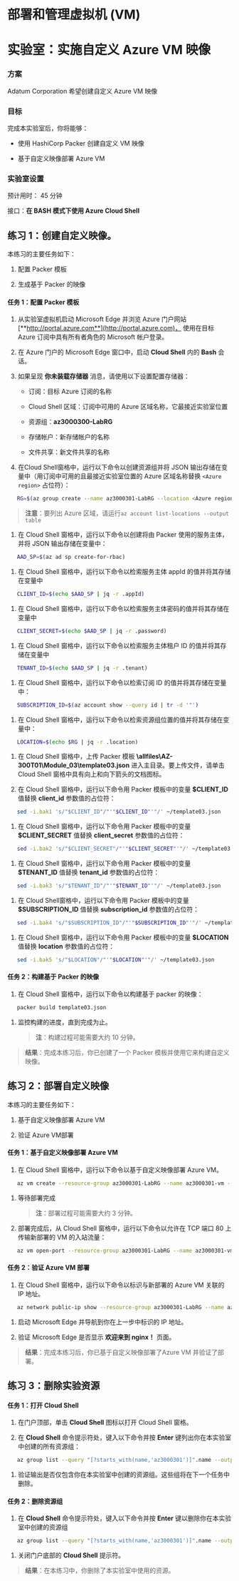 ﻿---
lab:
    title: '实施自定义 Azure VM 映像'
    module: '模块 3：部署和管理虚拟机 (VM)'
---

# 部署和管理虚拟机 (VM)

# 实验室：实施自定义 Azure VM 映像

### 方案

Adatum Corporation 希望创建自定义 Azure VM 映像

### 目标

完成本实验室后，你将能够：

- 使用 HashiCorp Packer 创建自定义 VM 映像

- 基于自定义映像部署 Azure VM

### 实验室设置

预计用时： 45 分钟

接口：**在 BASH 模式下使用 Azure Cloud Shell**

## 练习 1：创建自定义映像。

本练习的主要任务如下：

1. 配置 Packer 模板

1. 生成基于 Packer 的映像

#### 任务 1：配置 Packer 模板

1. 从实验室虚拟机启动 Microsoft Edge 并浏览 Azure 门户网站[**http://portal.azure.com**](http://portal.azure.com)， 使用在目标 Azure 订阅中具有所有者角色的 Microsoft 帐户登录。

1. 在 Azure 门户的 Microsoft Edge 窗口中，启动 **Cloud Shell** 内的 **Bash** 会话。

1. 如果呈现 **你未装载存储器** 消息，请使用以下设置配置存储器：

   - 订阅：目标 Azure 订阅的名称

   - Cloud Shell 区域：订阅中可用的 Azure 区域名称，它最接近实验室位置

   - 资源组：**az3000300-LabRG**

   - 存储帐户：新存储帐户的名称

   - 文件共享：新文件共享的名称

1. 在Cloud Shell窗格中，运行以下命令以创建资源组并将 JSON 输出存储在变量中（用订阅中可用的且最接近实验室位置的 Azure 区域名称替换 `<Azure region>` 占位符）：

```sh
   RG=$(az group create --name az3000301-LabRG --location <Azure region>)
```
   > **注意**：要列出 Azure 区域，请运行`az account list-locations --output table`

1. 在 Cloud Shell 窗格中，运行以下命令以创建将由 Packer 使用的服务主体，并将 JSON 输出存储在变量中：

```sh
   AAD_SP=$(az ad sp create-for-rbac)
```

1. 在 Cloud Shell 窗格中，运行以下命令以检索服务主体 appId 的值并将其存储在变量中

```sh
   CLIENT_ID=$(echo $AAD_SP | jq -r .appId)
```

1. 在 Cloud Shell 窗格中，运行以下命令以检索服务主体密码的值并将其存储在变量中

```sh
   CLIENT_SECRET=$(echo $AAD_SP | jq -r .password)
```

1. 在 Cloud Shell 窗格中，运行以下命令以检索服务主体租户 ID 的值并将其存储在变量中

```sh
   TENANT_ID=$(echo $AAD_SP | jq -r .tenant)
```

1. 在 Cloud Shell 窗格中，运行以下命令以检索订阅 ID 的值并将其存储在变量中：

```sh
   SUBSCRIPTION_ID=$(az account show --query id | tr -d '"')
```

1. 在 Cloud Shell 窗格中，运行以下命令以检索资源组位置的值并将其存储在变量中：

```sh
   LOCATION=$(echo $RG | jq -r .location)
```

1. 在 Cloud Shell 窗格中，上传 Packer 模板 **\\allfiles\\AZ-300T01\\Module_03\\template03.json** 进入主目录。要上传文件，请单击 Cloud Shell 窗格中具有向上和向下箭头的文档图标。 

1. 在 Cloud Shell 窗格中，运行以下命令用 Packer 模板中的变量 **\$CLIENT_ID** 值替换 **client_id** 参数值的占位符：

```sh
   sed -i.bak1 's/"$CLIENT_ID"/"'"$CLIENT_ID"'"/' ~/template03.json
```

1. 在 Cloud Shell 窗格中，运行以下命令用 Packer 模板中的变量 **\$CLIENT_SECRET** 值替换 **client_secret** 参数值的占位符：

```sh
   sed -i.bak2 's/"$CLIENT_SECRET"/"'"$CLIENT_SECRET"'"/' ~/template03.json
```

1. 在 Cloud Shell 窗格中，运行以下命令用 Packer 模板中的变量 **\$TENANT_ID** 值替换 **tenant_id** 参数值的占位符：

```sh
   sed -i.bak3 's/"$TENANT_ID"/"'"$TENANT_ID"'"/' ~/template03.json
```

1. 在 Cloud Shell窗格中，运行以下命令用 Packer 模板中的变量 **\$SUBSCRIPTION_ID** 值替换 **subscription_id** 参数值的占位符：

```sh
   sed -i.bak4 's/"$SUBSCRIPTION_ID"/"'"$SUBSCRIPTION_ID"'"/' ~/template03.json
```

1. 在 Cloud Shell 窗格中，运行以下命令用 Packer 模板中的变量 **\$LOCATION** 值替换 **location** 参数值的占位符：

```sh
   sed -i.bak5 's/"$LOCATION"/"'"$LOCATION"'"/' ~/template03.json
```

#### 任务 2：构建基于 Packer 的映像

1. 在 Cloud Shell 窗格中，运行以下命令以构建基于 packer 的映像：

```sh
   packer build template03.json
```

1. 监控构建的进度，直到完成为止。

   > **注**：构建过程可能需要大约 10 分钟。

> **结果**：完成本练习后，你已创建了一个 Packer 模板并使用它来构建自定义映像。

## 练习 2：部署自定义映像

本练习的主要任务如下：

1. 基于自定义映像部署 Azure VM

1. 验证 Azure VM部署

#### 任务 1：基于自定义映像部署 Azure VM

1. 在 Cloud Shell 窗格中，运行以下命令以基于自定义映像部署 Azure VM。

```sh
   az vm create --resource-group az3000301-LabRG --name az3000301-vm --image az3000301-image --admin-username student --generate-ssh-keys
```

1. 等待部署完成

   > **注**：部署过程可能需要大约 3 分钟。

1. 部署完成后，从 Cloud Shell 窗格中，运行以下命令以允许在 TCP 端口 80 上传输新部署的 VM 的入站流量：

```sh
   az vm open-port --resource-group az3000301-LabRG --name az3000301-vm --port 80
```

#### 任务 2：验证 Azure VM 部署

1. 在 Cloud Shell 窗格中，运行以下命令以标识与新部署的 Azure VM 关联的 IP 地址。

```sh
   az network public-ip show --resource-group az3000301-LabRG --name az3000301-vmPublicIP --query ipAddress
```

1. 启动 Microsoft Edge 并导航到你在上一步中标识的 IP 地址。

1. 验证 Microsoft Edge 是否显示 **欢迎来到 nginx！** 页面。

> **结果**：完成本练习后，你已基于自定义映像部署了Azure VM 并验证了部署。

## 练习 3：删除实验资源

#### 任务 1：打开 Cloud Shell

1. 在门户顶部，单击 **Cloud Shell** 图标以打开 Cloud Shell 窗格。

1. 在 **Cloud Shell** 命令提示符处，键入以下命令并按 **Enter** 键列出你在本实验室中创建的所有资源组：

```sh
   az group list --query "[?starts_with(name,'az3000301')]".name --output tsv
```

1. 验证输出是否仅包含你在本实验室中创建的资源组。这些组将在下一个任务中删除。

#### 任务 2：删除资源组

1. 在 **Cloud Shell** 命令提示符处，键入以下命令并按 **Enter** 键以删除你在本实验室中创建的资源组

```sh
   az group list --query "[?starts_with(name,'az3000301')]".name --output tsv | xargs -L1 bash -c 'az group delete --name $0 --no-wait --yes'
```

1. 关闭门户底部的 **Cloud Shell** 提示符。

> **结果**：在本练习中，你删除了本实验室中使用的资源。
